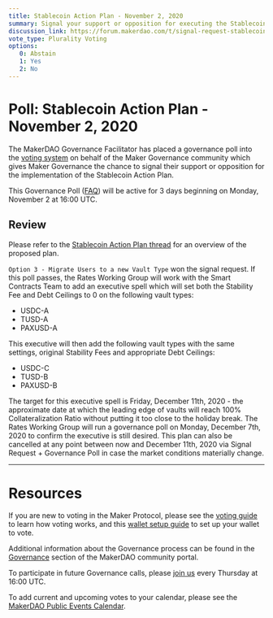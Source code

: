 ```yaml
---
title: Stablecoin Action Plan - November 2, 2020
summary: Signal your support or opposition for executing the Stablecoin Action Plan.
discussion_link: https://forum.makerdao.com/t/signal-request-stablecoin-action-plan/4808
vote_type: Plurality Voting
options:
   0: Abstain
   1: Yes
   2: No
---
```

# Poll: Stablecoin Action Plan - November 2, 2020

The MakerDAO Governance Facilitator has placed a governance poll into the [voting system](https://vote.makerdao.com/polling) on behalf of the Maker Governance community which gives Maker Governance the chance to signal their support or opposition for the implementation of the Stablecoin Action Plan.

This Governance Poll ([FAQ](https://community-development.makerdao.com/makerdao-mcd-faqs/faqs#governance)) will be active for 3 days beginning on Monday, November 2 at 16:00 UTC.

## Review

Please refer to the [Stablecoin Action Plan thread](https://forum.makerdao.com/t/signal-request-stablecoin-action-plan/4808) for an overview of the proposed plan.

`Option 3 - Migrate Users to a new Vault Type` won the signal request. If this poll passes, the Rates Working Group will work with the Smart Contracts Team to add an executive spell which will set both the Stability Fee and Debt Ceilings to 0 on the following vault types:

 * USDC-A
 * TUSD-A
 * PAXUSD-A

 This executive will then add the following vault types with the same settings, original Stability Fees and appropriate Debt Ceilings:

 * USDC-C
 * TUSD-B
 * PAXUSD-B

The target for this executive spell is Friday, December 11th, 2020 - the approximate date at which the leading edge of vaults will reach 100% Collateralization Ratio without putting it too close to the holiday break. The Rates Working Group will run a governance poll on Monday, December 7th, 2020 to confirm the executive is still desired. This plan can also be cancelled at any point between now and December 11th, 2020 via Signal Request + Governance Poll in case the market conditions materially change.

---

# Resources

If you are new to voting in the Maker Protocol, please see the [voting guide](https://community-development.makerdao.com/en/learn/governance/how-voting-works/) to learn how voting works, and this [wallet setup guide](https://community-development.makerdao.com/en/learn/governance/voting-setup/) to set up your wallet to vote.

Additional information about the Governance process can be found in the [Governance](https://community-development.makerdao.com/en/learn/governance) section of the MakerDAO community portal.

To participate in future Governance calls, please [join us](https://github.com/makerdao/community/tree/master/governance/governance-and-risk-meetings) every Thursday at 16:00 UTC.

To add current and upcoming votes to your calendar, please see the [MakerDAO Public Events Calendar](https://calendar.google.com/calendar/embed?src=makerdao.com_3efhm2ghipksegl009ktniomdk%40group.calendar.google.com&ctz=UTC&mode=week&showCalendars=0&showPrint=0).

